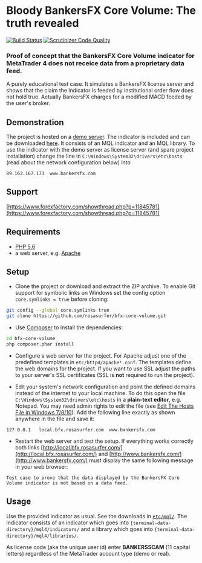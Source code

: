 Bloody BankersFX Core Volume: The truth revealed
================================================

[![Build Status](https://scrutinizer-ci.com/g/rosasurfer/bfx-core-volume/badges/build.png?b=master)](https://scrutinizer-ci.com/g/rosasurfer/bfx-core-volume/build-status/master)
[![Scrutinizer Code Quality](https://scrutinizer-ci.com/g/rosasurfer/bfx-core-volume/badges/quality-score.png?b=master)](https://scrutinizer-ci.com/g/rosasurfer/bfx-core-volume/?branch=master)


### Proof of concept that the BankersFX Core Volume indicator for MetaTrader 4 does not receice data from a proprietary data feed.

A purely educational test case. It simulates a BankersFX license server and shows that the claim the indicator is feeded by
institutional order flow does not hold true. Actually BankersFX charges for a modified MACD feeded by the user's broker.  


Demonstration
-------------
The project is hosted on a [demo server](http://bfx.rosasurfer.com/). The indicator is included and can be downloaded 
[here](etc/mql). It consists of an MQL indicator and an MQL library. To use the indicator with the demo server as license
server (and spare project installation) change the line in ```C:\Windows\System32\drivers\etc\hosts``` (read about the
network configuration below) into
```
89.163.167.173  www.bankersfx.com
```


Support
-------
[https://www.forexfactory.com/showthread.php?p=11845781](https://www.forexfactory.com/showthread.php?p=11845781)


Requirements
------------
 * [PHP 5.6](http://php.net/)
 * a web server, e.g. [Apache](https://httpd.apache.org/)


Setup
-----
* Clone the project or download and extract the ZIP archive. To enable Git support for symbolic links on Windows set the config 
  option ```core.symlinks = true``` before cloning:
```bash
git config --global core.symlinks true
git clone https://github.com/rosasurfer/bfx-core-volume.git
```

* Use [Composer](http://getcomposer.org) to install the dependencies:
```bash
cd bfx-core-volume
php composer.phar install
```

* Configure a web server for the project. For Apache adjust one of the predefined templates in ```etc/httpd/apache*.conf```.
  The templates define the web domains for the project. If you want to use SSL adjust the paths to your server's SSL certificates
  (SSL is **not** required to run the project).

* Edit your system's network configuration and point the defined domains instead of the internet to your local machine. To do 
  this open the file ```C:\Windows\System32\drivers\etc\hosts``` in a **plain-text editor**, e.g. Notepad. You may need admin
  rights to edit the file (see [Edit The Hosts File in Windows 7/8/10](https://www.thewindowsclub.com/hosts-file-in-windows)).
  Add the following line exactly as shown anywhere in the file and save it:
```
127.0.0.1   local.bfx.rosasurfer.com  www.bankersfx.com
```

* Restart the web server and test the setup. If everything works correctly both links
  [http://local.bfx.rosasurfer.com/](http://local.bfx.rosasurfer.com/) and 
  [http://www.bankersfx.com/](http://www.bankersfx.com/) must display the same following message in your web browser:
```
Test case to prove that the data displayed by the BankersFX Core Volume indicator is not based on a data feed.
```


Usage
-----
Use the provided indicator as usual. See the downloads in [```etc/mql/```](etc/mql). The indicator consists of an indicator
which goes into ```{terminal-data-directory}/mql4/indicators/``` and a library which goes into ```{terminal-data-directory}/mql4/libraries/```.  

As license code (aka the unique user id) enter **BANKERSSCAM** (11 capital letters) regardless of the MetaTrader account type 
(demo or real).
